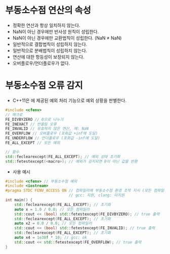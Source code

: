 # 부동소수점 연산의 속성

- 정확한 연산과 항상 일치하지 않는다.
- NaN이 아닌 경우에만 반사성 원칙이 성립한다.
- NaN이 아닌 경우에만 교환법칙이 성립한다. (NaN ≠ NaN)
- 일반적으로 결합법칙이 성립하지 않는다.
- 일반적으로 분배법칙이 성립하지 않는다.
- 연산에 대한 항등성이 보장되지 않는다.
- 오버플로우/언더플로우가 없다.

# 부동소수점 오류 감지

- C++11은 <cfenv> 에 제공된 예외 처리 기능으로 예외 상황을 판별한다.
```cpp
#include <cfenv>
// 매크로
FE_DIVBYZERO // 0으로 나누기
FE_INEXACT // 반올림 오류
FE_INVALID // 유효하지 않은 연산, 예: NaN
FE_OVERFLOW // 오버플로우 (포화값 +inf에 도달)
FE_UNDERFLOW // 언더플로우 (포화값 -inf에 도달)
FE_ALL_EXCEPT // 모든 예외

// 함수
std::feclearexcept(FE_ALL_EXCEPT); // 예외 상태 초기화
std::fetestexcept(<macro>); // 예외가 감지되면 0이 아닌 값을 반환
```

- 사용 예시
```cpp
#include <cfenv> // 부동소수점 예외
#include <iostream>
#pragma STDC FENV_ACCESS ON // 컴파일러에 부동소수점 환경 조작 지시 (모든 컴파일러에서 지원되지 않음)
                            // gcc: 지원, clang: 미지원
int main() {
    std::feclearexcept(FE_ALL_EXCEPT); // 초기화
    auto x = 1.0 / 0.0; // 모든 컴파일러
    std::cout << (bool) std::fetestexcept(FE_DIVBYZERO); // true 출력
    std::feclearexcept(FE_ALL_EXCEPT); // 초기화
    auto x2 = 0.0 / 0.0; // 모든 컴파일러
    std::cout << (bool) std::fetestexcept(FE_INVALID); // true 출력
    std::feclearexcept(FE_ALL_EXCEPT); // 초기화
    auto x4 = 1e38f * 10; // gcc: ok
    std::cout << std::fetestexcept(FE_OVERFLOW); // true 출력
}
```
